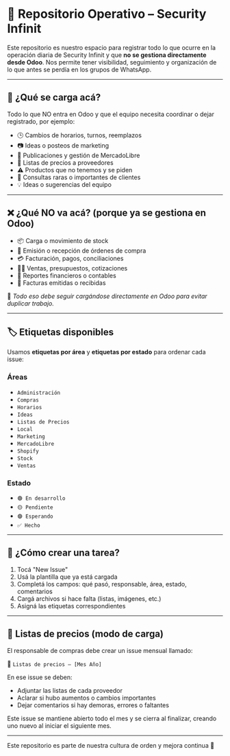 # 📂 Repositorio Operativo – Security Infinit

Este repositorio es nuestro espacio para registrar todo lo que ocurre en la operación diaria de Security Infinit y que **no se gestiona directamente desde Odoo**. Nos permite tener visibilidad, seguimiento y organización de lo que antes se perdía en los grupos de WhatsApp.

---

## 📌 ¿Qué se carga acá?

Todo lo que NO entra en Odoo y que el equipo necesita coordinar o dejar registrado, por ejemplo:

* 🕒 Cambios de horarios, turnos, reemplazos
* 📷 Ideas o posteos de marketing
* 🛒 Publicaciones y gestión de MercadoLibre
* 📩 Listas de precios a proveedores
* ⚠️ Productos que no tenemos y se piden
* 👥 Consultas raras o importantes de clientes
* 💡 Ideas o sugerencias del equipo

---

## ❌ ¿Qué NO va acá? (porque ya se gestiona en Odoo)

* 📦 Carga o movimiento de stock
* 🧾 Emisión o recepción de órdenes de compra
* 💳 Facturación, pagos, conciliaciones
* 🧑‍💻 Ventas, presupuestos, cotizaciones
* 🧮 Reportes financieros o contables
* 🧾 Facturas emitidas o recibidas

📍 *Todo eso debe seguir cargándose directamente en Odoo para evitar duplicar trabajo.*

---

## 🏷️ Etiquetas disponibles

Usamos **etiquetas por área** y **etiquetas por estado** para ordenar cada issue:

### Áreas

* `Administración`
* `Compras`
* `Horarios`
* `Ideas`
* `Listas de Precios`
* `Local`
* `Marketing`
* `MercadoLibre`
* `Shopify`
* `Stock`
* `Ventas`

### Estado

* `🟢 En desarrollo`
* `🟡 Pendiente`
* `🟣 Esperando`
* `✅ Hecho`

---

## 📝 ¿Cómo crear una tarea?

1. Tocá "New Issue"
2. Usá la plantilla que ya está cargada
3. Completá los campos: qué pasó, responsable, área, estado, comentarios
4. Cargá archivos si hace falta (listas, imágenes, etc.)
5. Asigná las etiquetas correspondientes

---

## 📎 Listas de precios (modo de carga)

El responsable de compras debe crear un issue mensual llamado:

📩 `Listas de precios – [Mes Año]`

En ese issue se deben:
- Adjuntar las listas de cada proveedor
- Aclarar si hubo aumentos o cambios importantes
- Dejar comentarios si hay demoras, errores o faltantes

Este issue se mantiene abierto todo el mes y se cierra al finalizar, creando uno nuevo al iniciar el siguiente mes.

---

Este repositorio es parte de nuestra cultura de orden y mejora continua 💪
